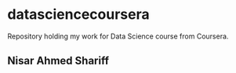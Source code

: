 # datasciencecoursera
Repository holding my work for Data Science course from Coursera.

## Nisar Ahmed Shariff
